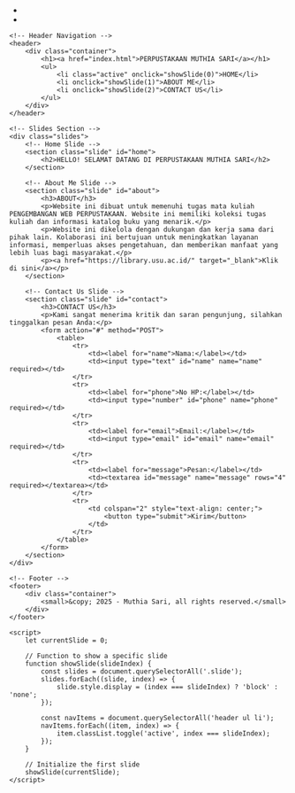<!DOCTYPE html>
<html lang="id">
<head>
    <meta charset="utf-8">
    <meta http-equiv="X-UA-Compatible" content="IE=edge">
    <meta name="viewport" content="width=device-width, initial-scale=1">
    <title>Perpustakaan Muthia Sari</title>
    <link rel="stylesheet" href="https://cdnjs.cloudflare.com/ajax/libs/font-awesome/6.7.2/css/all.min.css">
    <style>
        /* CSS goes here */
    </style>
</head>
<body>
    <!-- Header -->
    <div class="medsos">
        <div class="container">
            <ul>
                <li><a href="https://www.instagram.com/tiaa.sari?igsh=MXc2NjBjZWRoemRlbg=="><i class="fa-brands fa-instagram"></i></a></li>
                <li><a href="https://www.tiktok.com/@muthia.sari?_t=ZS-8unNSeaxcpt&_r=1"><i class="fa-brands fa-tiktok"></i></a></li>
            </ul>
        </div>
    </div>

    <!-- Header Navigation -->
    <header>
        <div class="container">
            <h1><a href="index.html">PERPUSTAKAAN MUTHIA SARI</a></h1>
            <ul>
                <li class="active" onclick="showSlide(0)">HOME</li>
                <li onclick="showSlide(1)">ABOUT ME</li>
                <li onclick="showSlide(2)">CONTACT US</li>
            </ul>
        </div>
    </header>

    <!-- Slides Section -->
    <div class="slides">
        <!-- Home Slide -->
        <section class="slide" id="home">
            <h2>HELLO! SELAMAT DATANG DI PERPUSTAKAAN MUTHIA SARI</h2>
        </section>

        <!-- About Me Slide -->
        <section class="slide" id="about">
            <h3>ABOUT</h3>
            <p>Website ini dibuat untuk memenuhi tugas mata kuliah PENGEMBANGAN WEB PERPUSTAKAAN. Website ini memiliki koleksi tugas kuliah dan informasi katalog buku yang menarik.</p>
            <p>Website ini dikelola dengan dukungan dan kerja sama dari pihak lain. Kolaborasi ini bertujuan untuk meningkatkan layanan informasi, memperluas akses pengetahuan, dan memberikan manfaat yang lebih luas bagi masyarakat.</p>
            <p><a href="https://library.usu.ac.id/" target="_blank">Klik di sini</a></p>
        </section>

        <!-- Contact Us Slide -->
        <section class="slide" id="contact">
            <h3>CONTACT US</h3>
            <p>Kami sangat menerima kritik dan saran pengunjung, silahkan tinggalkan pesan Anda:</p>
            <form action="#" method="POST">
                <table>
                    <tr>
                        <td><label for="name">Nama:</label></td>
                        <td><input type="text" id="name" name="name" required></td>
                    </tr>
                    <tr>
                        <td><label for="phone">No HP:</label></td>
                        <td><input type="number" id="phone" name="phone" required></td>
                    </tr>
                    <tr>
                        <td><label for="email">Email:</label></td>
                        <td><input type="email" id="email" name="email" required></td>
                    </tr>
                    <tr>
                        <td><label for="message">Pesan:</label></td>
                        <td><textarea id="message" name="message" rows="4" required></textarea></td>
                    </tr>
                    <tr>
                        <td colspan="2" style="text-align: center;">
                            <button type="submit">Kirim</button>
                        </td>
                    </tr>
                </table>
            </form>
        </section>
    </div>

    <!-- Footer -->
    <footer>
        <div class="container">
            <small>&copy; 2025 - Muthia Sari, all rights reserved.</small>
        </div>
    </footer>

    <script>
        let currentSlide = 0;

        // Function to show a specific slide
        function showSlide(slideIndex) {
            const slides = document.querySelectorAll('.slide');
            slides.forEach((slide, index) => {
                slide.style.display = (index === slideIndex) ? 'block' : 'none';
            });

            const navItems = document.querySelectorAll('header ul li');
            navItems.forEach((item, index) => {
                item.classList.toggle('active', index === slideIndex);
            });
        }

        // Initialize the first slide
        showSlide(currentSlide);
    </script>
</body>
</html>
